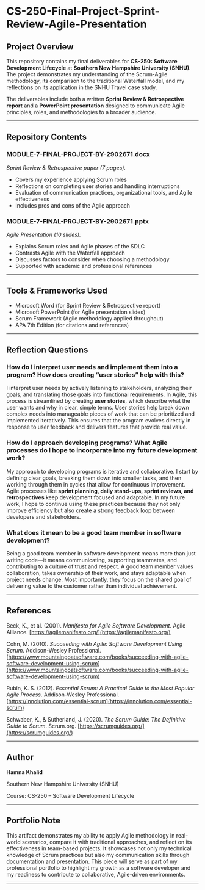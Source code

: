 
# CS-250-Final-Project-Sprint-Review-Agile-Presentation

## Project Overview

This repository contains my final deliverables for **CS-250: Software Development Lifecycle** at **Southern New Hampshire University (SNHU)**.
The project demonstrates my understanding of the Scrum-Agile methodology, its comparison to the traditional Waterfall model, and my reflections on its application in the SNHU Travel case study.

The deliverables include both a written **Sprint Review & Retrospective report** and a **PowerPoint presentation** designed to communicate Agile principles, roles, and methodologies to a broader audience.

---

## Repository Contents

### MODULE-7-FINAL-PROJECT-BY-2902671.docx

*Sprint Review & Retrospective paper (7 pages).*

* Covers my experience applying Scrum roles
* Reflections on completing user stories and handling interruptions
* Evaluation of communication practices, organizational tools, and Agile effectiveness
* Includes pros and cons of the Agile approach

### MODULE-7-FINAL-PROJECT-BY-2902671.pptx

*Agile Presentation (10 slides).*

* Explains Scrum roles and Agile phases of the SDLC
* Contrasts Agile with the Waterfall approach
* Discusses factors to consider when choosing a methodology
* Supported with academic and professional references

---

## Tools & Frameworks Used

* Microsoft Word (for Sprint Review & Retrospective report)
* Microsoft PowerPoint (for Agile presentation slides)
* Scrum Framework (Agile methodology applied throughout)
* APA 7th Edition (for citations and references)

---

## Reflection Questions

### How do I interpret user needs and implement them into a program? How does creating “user stories” help with this?

I interpret user needs by actively listening to stakeholders, analyzing their goals, and translating those goals into functional requirements. In Agile, this process is streamlined by creating **user stories**, which describe what the user wants and why in clear, simple terms. User stories help break down complex needs into manageable pieces of work that can be prioritized and implemented iteratively. This ensures that the program evolves directly in response to user feedback and delivers features that provide real value.

### How do I approach developing programs? What Agile processes do I hope to incorporate into my future development work?

My approach to developing programs is iterative and collaborative. I start by defining clear goals, breaking them down into smaller tasks, and then working through them in cycles that allow for continuous improvement. Agile processes like **sprint planning, daily stand-ups, sprint reviews, and retrospectives** keep development focused and adaptable. In my future work, I hope to continue using these practices because they not only improve efficiency but also create a strong feedback loop between developers and stakeholders.

### What does it mean to be a good team member in software development?

Being a good team member in software development means more than just writing code—it means communicating, supporting teammates, and contributing to a culture of trust and respect. A good team member values collaboration, takes ownership of their work, and stays adaptable when project needs change. Most importantly, they focus on the shared goal of delivering value to the customer rather than individual achievement.

---

## References

Beck, K., et al. (2001). *Manifesto for Agile Software Development*. Agile Alliance. [https://agilemanifesto.org/](https://agilemanifesto.org/)

Cohn, M. (2010). *Succeeding with Agile: Software Development Using Scrum*. Addison-Wesley Professional. [https://www.mountaingoatsoftware.com/books/succeeding-with-agile-software-development-using-scrum](https://www.mountaingoatsoftware.com/books/succeeding-with-agile-software-development-using-scrum)

Rubin, K. S. (2012). *Essential Scrum: A Practical Guide to the Most Popular Agile Process*. Addison-Wesley Professional. [https://innolution.com/essential-scrum](https://innolution.com/essential-scrum)

Schwaber, K., & Sutherland, J. (2020). *The Scrum Guide: The Definitive Guide to Scrum*. Scrum.org. [https://scrumguides.org/](https://scrumguides.org/)

---

## Author

**Hamna Khalid**

Southern New Hampshire University (SNHU)

Course: CS-250 – Software Development Lifecycle

---

## Portfolio Note

This artifact demonstrates my ability to apply Agile methodology in real-world scenarios, compare it with traditional approaches, and reflect on its effectiveness in team-based projects. It showcases not only my technical knowledge of Scrum practices but also my communication skills through documentation and presentation. This piece will serve as part of my professional portfolio to highlight my growth as a software developer and my readiness to contribute to collaborative, Agile-driven environments.

---
